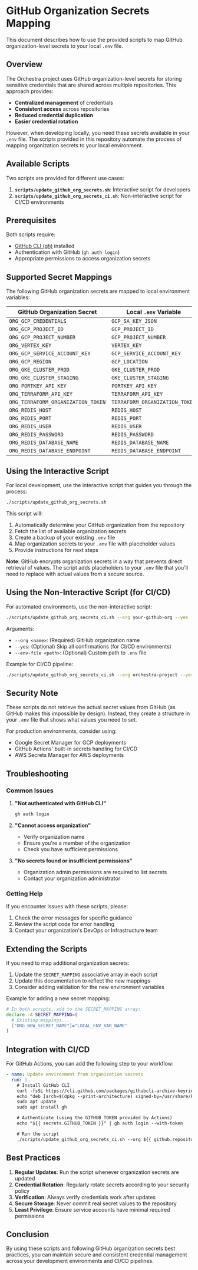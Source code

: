 # GitHub Organization Secrets Mapping

This document describes how to use the provided scripts to map GitHub organization-level secrets to your local `.env` file.

## Overview

The Orchestra project uses GitHub organization-level secrets for storing sensitive credentials that are shared across multiple repositories. This approach provides:

- **Centralized management** of credentials
- **Consistent access** across repositories
- **Reduced credential duplication**
- **Easier credential rotation**

However, when developing locally, you need these secrets available in your `.env` file. The scripts provided in this repository automate the process of mapping organization secrets to your local environment.

## Available Scripts

Two scripts are provided for different use cases:

1. **`scripts/update_github_org_secrets.sh`**: Interactive script for developers
2. **`scripts/update_github_org_secrets_ci.sh`**: Non-interactive script for CI/CD environments

## Prerequisites

Both scripts require:

- [GitHub CLI (gh)](https://cli.github.com/manual/installation) installed
- Authentication with GitHub (`gh auth login`)
- Appropriate permissions to access organization secrets

## Supported Secret Mappings

The following GitHub organization secrets are mapped to local environment variables:

| GitHub Organization Secret         | Local `.env` Variable          |
| ---------------------------------- | ------------------------------ |
| `ORG_GCP_CREDENTIALS`              | `GCP_SA_KEY_JSON`              |
| `ORG_GCP_PROJECT_ID`               | `GCP_PROJECT_ID`               |
| `ORG_GCP_PROJECT_NUMBER`           | `GCP_PROJECT_NUMBER`           |
| `ORG_VERTEX_KEY`                   | `VERTEX_KEY`                   |
| `ORG_GCP_SERVICE_ACCOUNT_KEY`      | `GCP_SERVICE_ACCOUNT_KEY`      |
| `ORG_GCP_REGION`                   | `GCP_LOCATION`                 |
| `ORG_GKE_CLUSTER_PROD`             | `GKE_CLUSTER_PROD`             |
| `ORG_GKE_CLUSTER_STAGING`          | `GKE_CLUSTER_STAGING`          |
| `ORG_PORTKEY_API_KEY`              | `PORTKEY_API_KEY`              |
| `ORG_TERRAFORM_API_KEY`            | `TERRAFORM_API_KEY`            |
| `ORG_TERRAFORM_ORGANIZATION_TOKEN` | `TERRAFORM_ORGANIZATION_TOKEN` |
| `ORG_REDIS_HOST`                   | `REDIS_HOST`                   |
| `ORG_REDIS_PORT`                   | `REDIS_PORT`                   |
| `ORG_REDIS_USER`                   | `REDIS_USER`                   |
| `ORG_REDIS_PASSWORD`               | `REDIS_PASSWORD`               |
| `ORG_REDIS_DATABASE_NAME`          | `REDIS_DATABASE_NAME`          |
| `ORG_REDIS_DATABASE_ENDPOINT`      | `REDIS_DATABASE_ENDPOINT`      |

## Using the Interactive Script

For local development, use the interactive script that guides you through the process:

```bash
./scripts/update_github_org_secrets.sh
```

This script will:

1. Automatically determine your GitHub organization from the repository
2. Fetch the list of available organization secrets
3. Create a backup of your existing `.env` file
4. Map organization secrets to your `.env` file with placeholder values
5. Provide instructions for next steps

**Note**: GitHub encrypts organization secrets in a way that prevents direct retrieval of values. The script adds placeholders to your `.env` file that you'll need to replace with actual values from a secure source.

## Using the Non-Interactive Script (for CI/CD)

For automated environments, use the non-interactive script:

```bash
./scripts/update_github_org_secrets_ci.sh --org your-github-org --yes
```

Arguments:

- `--org <name>`: (Required) GitHub organization name
- `--yes`: (Optional) Skip all confirmations (for CI/CD environments)
- `--env-file <path>`: (Optional) Custom path to `.env` file

Example for CI/CD pipeline:

```bash
./scripts/update_github_org_secrets_ci.sh --org orchestra-project --yes
```

## Security Note

These scripts do not retrieve the actual secret values from GitHub (as GitHub makes this impossible by design). Instead, they create a structure in your `.env` file that shows what values you need to set.

For production environments, consider using:

- Google Secret Manager for GCP deployments
- GitHub Actions' built-in secrets handling for CI/CD
- AWS Secrets Manager for AWS deployments

## Troubleshooting

### Common Issues

1. **"Not authenticated with GitHub CLI"**

   ```bash
   gh auth login
   ```

2. **"Cannot access organization"**

   - Verify organization name
   - Ensure you're a member of the organization
   - Check you have sufficient permissions

3. **"No secrets found or insufficient permissions"**
   - Organization admin permissions are required to list secrets
   - Contact your organization administrator

### Getting Help

If you encounter issues with these scripts, please:

1. Check the error messages for specific guidance
2. Review the script code for error handling
3. Contact your organization's DevOps or Infrastructure team

## Extending the Scripts

If you need to map additional organization secrets:

1. Update the `SECRET_MAPPING` associative array in each script
2. Update this documentation to reflect the new mappings
3. Consider adding validation for the new environment variables

Example for adding a new secret mapping:

```bash
# In both scripts, add to the SECRET_MAPPING array:
declare -A SECRET_MAPPING=(
  # Existing mappings...
  ["ORG_NEW_SECRET_NAME"]="LOCAL_ENV_VAR_NAME"
)
```

## Integration with CI/CD

For GitHub Actions, you can add the following step to your workflow:

```yaml
- name: Update environment from organization secrets
  run: |
    # Install GitHub CLI
    curl -fsSL https://cli.github.com/packages/githubcli-archive-keyring.gpg | sudo dd of=/usr/share/keyrings/githubcli-archive-keyring.gpg
    echo "deb [arch=$(dpkg --print-architecture) signed-by=/usr/share/keyrings/githubcli-archive-keyring.gpg] https://cli.github.com/packages stable main" | sudo tee /etc/apt/sources.list.d/github-cli.list > /dev/null
    sudo apt update
    sudo apt install gh

    # Authenticate (using the GITHUB_TOKEN provided by Actions)
    echo "${{ secrets.GITHUB_TOKEN }}" | gh auth login --with-token

    # Run the script
    ./scripts/update_github_org_secrets_ci.sh --org ${{ github.repository_owner }} --yes
```

## Best Practices

1. **Regular Updates**: Run the script whenever organization secrets are updated
2. **Credential Rotation**: Regularly rotate secrets according to your security policy
3. **Verification**: Always verify credentials work after updates
4. **Secure Storage**: Never commit real secret values to the repository
5. **Least Privilege**: Ensure service accounts have minimal required permissions

## Conclusion

By using these scripts and following GitHub organization secrets best practices, you can maintain secure and consistent credential management across your development environments and CI/CD pipelines.
